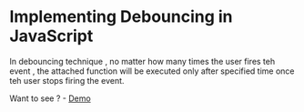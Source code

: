 # Implementing Debouncing in JavaScript

In debouncing technique , no matter how many times the user fires teh event , the attached function will be executed only after specified time once teh user stops firing the event.

Want to see ? - [Demo](http://htmlpreview.github.io/?https://github.com/idontknowjs/Vanilla-JS-Projects/blob/master/Debouncing/index.html)


